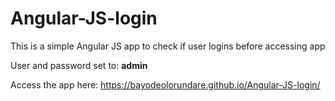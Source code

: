 # Angular-JS-login
This is a simple Angular JS app to check if user logins before accessing app

User and password set to: <b>admin</b>

Access the app here: https://bayodeolorundare.github.io/Angular-JS-login/
